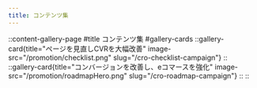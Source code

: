 ```yaml
---
title: コンテンツ集
---
```


::content-gallery-page
#title
コンテンツ集
#gallery-cards
    ::gallery-card{title="ページを見直しCVRを大幅改善" image-src="/promotion/checklist.png" slug="/cro-checklist-campaign"}
    ::
    ::gallery-card{title="コンバージョンを改善し、eコマースを強化" image-src="/promotion/roadmapHero.png" slug="/cro-roadmap-campaign"}
    ::
::
